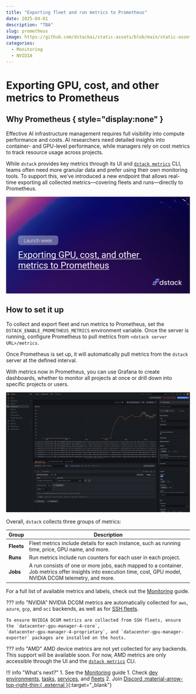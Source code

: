 ```yaml
---
title: "Exporting fleet and run metrics to Prometheus"
date: 2025-04-01
description: "TBA"
slug: prometheus
image: https://github.com/dstackai/static-assets/blob/main/static-assets/images/dstack-prometheus-v3.png?raw=true
categories:
  - Monitoring
  - NVIDIA
---
```


# Exporting GPU, cost, and other metrics to Prometheus

## Why Prometheus { style="display:none" }

Effective AI infrastructure management requires full visibility into compute performance and costs. AI researchers need
detailed insights into container- and GPU-level performance, while managers rely on cost metrics to track resource usage
across projects.

While `dstack` provides key metrics through its UI and [`dstack metrics`](dstack-stats.md) CLI, teams often need more granular data and prefer
using their own monitoring tools. To support this, we’ve introduced a new endpoint that allows real-time exporting all collected
metrics—covering fleets and runs—directly to Prometheus.

<img src="https://github.com/dstackai/static-assets/blob/main/static-assets/images/dstack-prometheus-v3.png?raw=true" width="630"/>

<!-- more -->

## How to set it up

To collect and export fleet and run metrics to Prometheus, set the
`DSTACK_ENABLE_PROMETHEUS_METRICS` environment variable. Once the server is running, configure Prometheus to pull
metrics from `<dstack server URL>/metrics`.

Once Prometheus is set up, it will automatically pull metrics from the `dstack` server at the defined interval.

With metrics now in Prometheus, you can use Grafana to create dashboards, whether to monitor all projects at once or
drill down into specific projects or users.

<img src="https://github.com/dstackai/static-assets/blob/main/static-assets/images/dstack-prometheus-grafana-dark.png?raw=true" width="800"/>

Overall, `dstack` collects three groups of metrics:

| Group      | Description                                                                                                                                                       |
|------------|-------------------------------------------------------------------------------------------------------------------------------------------------------------------|
| **Fleets** | Fleet metrics include details for each instance, such as running time, price, GPU name, and more.                                                                 |
| **Runs**   | Run metrics include run counters for each user in each project.                                                                                                   |
| **Jobs**   | A run consists of one or more jobs, each mapped to a container. Job metrics offer insights into execution time, cost, GPU model, NVIDIA DCGM telemetry, and more. |

For a full list of available metrics and labels, check out the [Monitoring](../../docs/guides/monitoring.md) guide.

??? info "NVIDIA"
    NVIDIA DCGM metrics are automatically collected for `aws`, `azure`, `gcp`, and `oci` backends,
    as well as for [SSH fleets](../../docs/concepts/fleets.md#ssh).

    To ensure NVIDIA DCGM metrics are collected from SSH fleets, ensure the `datacenter-gpu-manager-4-core`,
    `datacenter-gpu-manager-4-proprietary`, and `datacenter-gpu-manager-exporter` packages are installed on the hosts.

??? info "AMD"
    AMD device metrics are not yet collected for any backends. This support will be available soon. For now, AMD metrics are
    only accessible through the UI and the [`dstack metrics`](dstack-stats.md) CLI.

!!! info "What's next?"
    1. See the [Monitoring](../../docs/guides/monitoring.md) guide
    1. Check [dev environments](../../docs/concepts/dev-environments.md),
       [tasks](../../docs/concepts/tasks.md), [services](../../docs/concepts/services.md),
       and [fleets](../../docs/concepts/fleets.md)
    2. Join [Discord :material-arrow-top-right-thin:{ .external }](https://discord.gg/u8SmfwPpMd){:target="_blank"}
